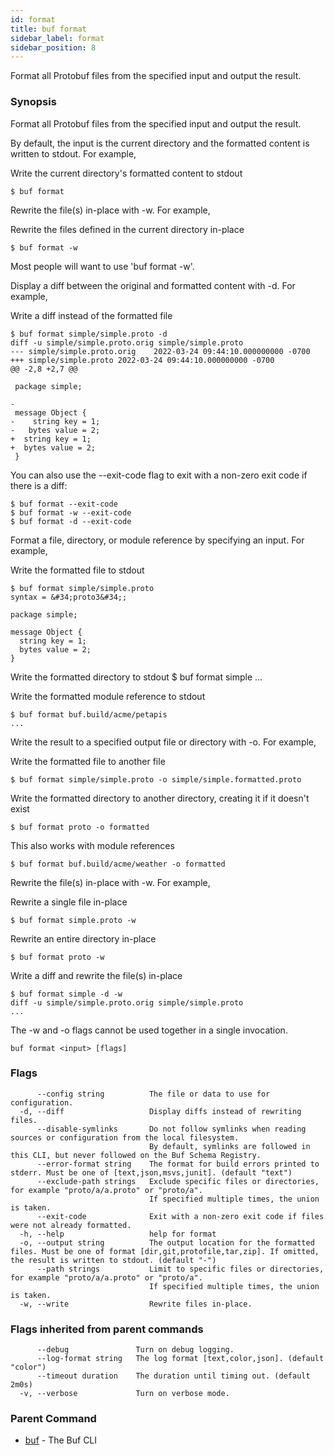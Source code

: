 ```yaml
---
id: format
title: buf format
sidebar_label: format
sidebar_position: 8
---
```

Format all Protobuf files from the specified input and output the result.

### Synopsis

Format all Protobuf files from the specified input and output the result.

By default, the input is the current directory and the formatted content is written to stdout. For example,

Write the current directory&#39;s formatted content to stdout

	$ buf format

Rewrite the file(s) in-place with -w. For example,

Rewrite the files defined in the current directory in-place

	$ buf format -w

Most people will want to use &#39;buf format -w&#39;.

Display a diff between the original and formatted content with -d. For example,

Write a diff instead of the formatted file
	
	$ buf format simple/simple.proto -d
	diff -u simple/simple.proto.orig simple/simple.proto
	--- simple/simple.proto.orig	2022-03-24 09:44:10.000000000 -0700
	+++ simple/simple.proto	2022-03-24 09:44:10.000000000 -0700
	@@ -2,8 +2,7 @@
	
	 package simple;
	
	-
	 message Object {
	-    string key = 1;
	-   bytes value = 2;
	+  string key = 1;
	+  bytes value = 2;
	 }

You can also use the --exit-code flag to exit with a non-zero exit code if there is a diff:

	$ buf format --exit-code
	$ buf format -w --exit-code
	$ buf format -d --exit-code

Format a file, directory, or module reference by specifying an input. For example,

Write the formatted file to stdout
	
	$ buf format simple/simple.proto
	syntax = &#34;proto3&#34;;
	
	package simple;
	
	message Object {
	  string key = 1;
	  bytes value = 2;
	}

Write the formatted directory to stdout
	$ buf format simple
	...

Write the formatted module reference to stdout

	$ buf format buf.build/acme/petapis
	...

Write the result to a specified output file or directory with -o. For example,

Write the formatted file to another file

	$ buf format simple/simple.proto -o simple/simple.formatted.proto

Write the formatted directory to another directory, creating it if it doesn&#39;t exist

	$ buf format proto -o formatted

This also works with module references

	$ buf format buf.build/acme/weather -o formatted

Rewrite the file(s) in-place with -w. For example,

Rewrite a single file in-place

	$ buf format simple.proto -w

Rewrite an entire directory in-place

	$ buf format proto -w

Write a diff and rewrite the file(s) in-place

	$ buf format simple -d -w
	diff -u simple/simple.proto.orig simple/simple.proto
	...

The -w and -o flags cannot be used together in a single invocation. 

```
buf format <input> [flags]
```

### Flags

```
      --config string          The file or data to use for configuration.
  -d, --diff                   Display diffs instead of rewriting files.
      --disable-symlinks       Do not follow symlinks when reading sources or configuration from the local filesystem.
                               By default, symlinks are followed in this CLI, but never followed on the Buf Schema Registry.
      --error-format string    The format for build errors printed to stderr. Must be one of [text,json,msvs,junit]. (default "text")
      --exclude-path strings   Exclude specific files or directories, for example "proto/a/a.proto" or "proto/a".
                               If specified multiple times, the union is taken.
      --exit-code              Exit with a non-zero exit code if files were not already formatted.
  -h, --help                   help for format
  -o, --output string          The output location for the formatted files. Must be one of format [dir,git,protofile,tar,zip]. If omitted, the result is written to stdout. (default "-")
      --path strings           Limit to specific files or directories, for example "proto/a/a.proto" or "proto/a".
                               If specified multiple times, the union is taken.
  -w, --write                  Rewrite files in-place.
```

### Flags inherited from parent commands

```
      --debug               Turn on debug logging.
      --log-format string   The log format [text,color,json]. (default "color")
      --timeout duration    The duration until timing out. (default 2m0s)
  -v, --verbose             Turn on verbose mode.
```

### Parent Command

* [buf](index)	 - The Buf CLI
